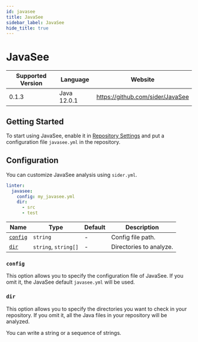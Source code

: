 ```yaml
---
id: javasee
title: JavaSee
sidebar_label: JavaSee
hide_title: true
---
```


# JavaSee

| Supported Version | Language    | Website                          |
| ----------------- | ----------- | -------------------------------- |
| 0.1.3             | Java 12.0.1 | https://github.com/sider/JavaSee |

## Getting Started

To start using JavaSee, enable it in [Repository Settings](../../getting-started/repository-settings.md) and put a configuration file `javasee.yml` in the repository.

## Configuration

You can customize JavaSee analysis using `sider.yml`.

```yaml
linter:
  javasee:
    config: my_javasee.yml
    dir:
      - src
      - test
```

| Name                | Type                 | Default | Description             |
| ------------------- | -------------------- | ------- | ----------------------- |
| [`config`](#config) | `string`             | -       | Config file path.       |
| [`dir`](#dir)       | `string`, `string[]` | -       | Directories to analyze. |

### `config`

This option allows you to specify the configuration file of JavaSee.
If you omit it, the JavaSee default `javasee.yml` will be used.

### `dir`

This option allows you to specify the directories you want to check in your repository.
If you omit it, all the Java files in your repository will be analyzed.

You can write a string or a sequence of strings.
